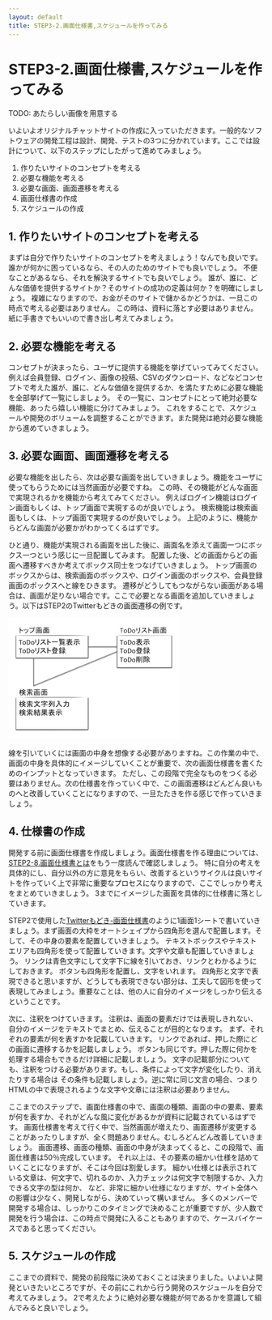```yaml
---
layout: default
title: STEP3-2.画面仕様書,スケジュールを作ってみる
---
```

# STEP3-2.画面仕様書,スケジュールを作ってみる

TODO: あたらしい画像を用意する

いよいよオリジナルチャットサイトの作成に入っていただきます。一般的なソフトウェアの開発工程は設計、開発、テストの3つに分かれています。ここでは設計について、以下のステップにしたがって進めてみましょう。

1. 作りたいサイトのコンセプトを考える
2. 必要な機能を考える
3. 必要な画面、画面遷移を考える
4. 画面仕様書の作成
5. スケジュールの作成

## 1. 作りたいサイトのコンセプトを考える

まずは自分で作りたいサイトのコンセプトを考えましょう！なんでも良いです。
誰かが何かに困っているなら、その人のためのサイトでも良いでしょう。
不便なことがあるなら、それを解決するサイトでも良いでしょう。
誰が、誰に、どんな価値を提供するサイトか？そのサイトの成功の定義は何か？を明確にしましょう。
複雑になりますので、お金がそのサイトで儲かるかどうかは、一旦この時点で考える必要はありません。
この時は、資料に落とす必要はありません。紙に手書きでもいいので書き出し考えてみましょう。

## 2. 必要な機能を考える

コンセプトが決まったら、ユーザに提供する機能を挙げていってみてください。
例えば会員登録、ログイン、画像の投稿、CSVのダウンロード、などなどコンセプトで考えた誰が、誰に、どんな価値を提供するか、を満たすために必要な機能を全部挙げて一覧にしましょう。
その一覧に、コンセプトにとって絶対必要な機能、あったら嬉しい機能に分けてみましょう。
これをすることで、スケジュールや開発のボリュームを調整することができます。また開発は絶対必要な機能から進めていきましょう。

## 3. 必要な画面、画面遷移を考える

必要な機能を出したら、次は必要な画面を出していきましょう。機能をユーザに使ってもらうためには当然画面が必要ですね。
この時、その機能がどんな画面で実現されるかを機能から考えてみてください。
例えばログイン機能はログイン画面もしくは、トップ画面で実現するのが良いでしょう。
検索機能は検索画面もしくは、トップ画面で実現するのが良いでしょう。
上記のように、機能からどんな画面が必要かがわかってくるはずです。

ひと通り、機能が実現される画面を出した後に、画面名を添えて画面一つにボックス一つという感じに一旦配置してみます。
配置した後、どの画面からどの画面へ遷移すべきか考えてボックス同士をつなげていきましょう。
トップ画面のボックスからは、検索画面のボックスや、ログイン画面のボックスや、会員登録画面のボックスへと線をひきます。
遷移がどうしてもつながらない画面がある場合は、画面が足りない場合です。ここで必要となる画面を追加していきましょう。以下はSTEP2のTwitterもどきの画面遷移の例です。

![](../images/3_2_1.png)

線を引いていくには画面の中身を想像する必要がありますね。この作業の中で、画面の中身を具体的にイメージしていくことが重要で、次の画面仕様書を書くためのインプットとなっていきます。
ただし、この段階で完全なものをつくる必要はありません。次の仕様書を作っていく中で、この画面遷移はどんどん良いものへと改善していくことになりますので、一旦たたきを作る感じで作っていきましょう。

## 4. 仕様書の作成

開発する前に画面仕様書を作成しましょう。画面仕様書を作る理由については、[STEP2-8.画面仕様書とは](../2/8.html)をもう一度読んで確認しましょう。
特に自分の考えを具体的にし、自分以外の方に意見をもらい、改善するというサイクルは良いサイトを作っていく上で非常に重要なプロセスになりますので、ここでしっかり考えをまとめていきましょう。
3までにイメージした画面を具体的に仕様書に落としていきます。

STEP2で使用した[Twitterもどき-画面仕様書](../docs/ui.xls)のように1画面1シートで書いていきましょう。まず画面の大枠をオートシェイプから四角形を選んで配置します。そして、その中身の要素を配置していきましょう。
テキストボックスやテキストエリアも四角形を使って配置していきます。文字や文章も配置していきましょう。
リンクは青色文字にして文字下に線を引いておき、リンクとわかるようにしておきます。
ボタンも四角形を配置し、文字をいれます。
四角形と文字で表現できると思いますが、どうしても表現できない部分は、工夫して図形を使って表現してみましょう。重要なことは、他の人に自分のイメージをしっかり伝えるということです。

次に、注釈をつけていきます。
注釈は、画面の要素だけでは表現しきれない、自分のイメージをテキストでまとめ、伝えることが目的となります。
まず、それぞれの要素が何を表すかを記載していきます。
リンクであれば、押した際にどの画面に遷移するかを記載しましょう。
ボタンも同じです。押した際に何かを処理する場合もできるだけ詳細に記載しましょう。
文字の記載部分についても、注釈をつける必要があります。もし、条件によって文字が変化したり、消えたりする場合は
その条件も記載しましょう。逆に常に同じ文言の場合、つまりHTMLの中で表現されるような文字や文章には注釈は必要ありません。

ここまでのステップで、画面仕様書の中で、画面の種類、画面の中の要素、要素が何を表すか、それがどんな風に変化があるかが資料に記載されているはずです。
画面仕様書を考えて行く中で、当然画面が増えたり、画面遷移が変更することがあったりしますが、全く問題ありません。むしろどんどん改善していきましょう。
画面遷移、画面の種類、画面の中身が決まってくると、この段階で、画面仕様書は50％完成しています。
それ以上は、その要素の細かい仕様を詰めていくことになりますが、そこは今回は割愛します。
細かい仕様とは表示されている文章は、何文字で、切れるのか、入力チェックは何文字で制限するか、入力できる文字の型は何か、
など、非常に細かい仕様になりますが、サイト全体への影響は少なく、開発しながら、決めていって構いません。
多くのメンバーで開発する場合は、しっかりこのタイミングで決めることが重要ですが、少人数で開発を行う場合は、この時点で開発に入ることもありますので、ケースバイケースであると思ってください。

## 5. スケジュールの作成

ここまでの資料で、開発の前段階に決めておくことは決まりました。いよいよ開発といきたいところですが、その前にこれから行う開発のスケジュールを自分で考えてみましょう。
2で考えたように絶対必要な機能が何であるかを意識して組んでみると良いでしょう。
